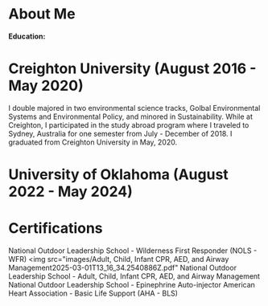 # About Me

**Education:**

# Creighton University (August 2016 - May 2020)
I double majored in two environmental science tracks, Golbal Environmental Systems and Environmental Policy, and minored in Sustainability. While at Creighton, I participated in the study abroad program where I traveled to Sydney, Australia for one semester from July - December of 2018. I graduated from Creighton University in May, 2020.

# University of Oklahoma (August 2022 - May 2024)


# Certifications
National Outdoor Leadership School - Wilderness First Responder (NOLS - WFR) <img src="images/Adult, Child, Infant CPR, AED, and Airway Management2025-03-01T13_16_34.2540886Z.pdf"
National Outdoor Leadership School - Adult, Child, Infant CPR, AED, and Airway Management
National Outdoor Leadership School - Epinephrine Auto-injector
American Heart Association - Basic Life Support (AHA - BLS)
